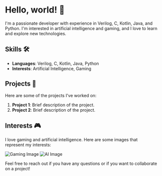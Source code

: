 # Hello, world! 👋

I'm a passionate developer with experience in Verilog, C, Kotlin, Java, and Python. I'm interested in artificial intelligence and gaming, and I love to learn and explore new technologies.

## Skills 🛠️

- **Languages**: Verilog, C, Kotlin, Java, Python
- **Interests**: Artificial Intelligence, Gaming

## Projects 🚀

Here are some of the projects I've worked on:

1. **Project 1**: Brief description of the project.
2. **Project 2**: Brief description of the project.

## Interests 🎮

I love gaming and artificial intelligence. Here are some images that represent my interests:

![Gaming Image](https://wallpapercave.com/wp/wp7664876.jpg)
![AI Image](https://www.valuecoders.com/blog/wp-content/uploads/2023/08/ai-1.jpg)

Feel free to reach out if you have any questions or if you want to collaborate on a project!

